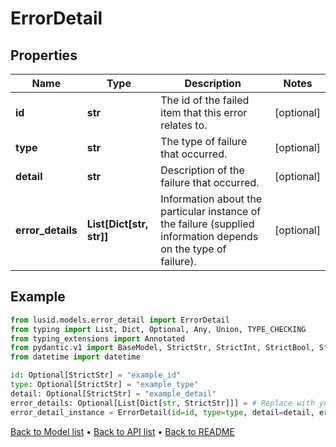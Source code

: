 # ErrorDetail

## Properties
Name | Type | Description | Notes
------------ | ------------- | ------------- | -------------
**id** | **str** | The id of the failed item that this error relates to. | [optional] 
**type** | **str** | The type of failure that occurred. | [optional] 
**detail** | **str** | Description of the failure that occurred. | [optional] 
**error_details** | **List[Dict[str, str]]** | Information about the particular instance of the failure (supplied information depends on the type of failure). | [optional] 
## Example

```python
from lusid.models.error_detail import ErrorDetail
from typing import List, Dict, Optional, Any, Union, TYPE_CHECKING
from typing_extensions import Annotated
from pydantic.v1 import BaseModel, StrictStr, StrictInt, StrictBool, StrictFloat, StrictBytes, Field, validator, ValidationError, conlist, constr
from datetime import datetime

id: Optional[StrictStr] = "example_id"
type: Optional[StrictStr] = "example_type"
detail: Optional[StrictStr] = "example_detail"
error_details: Optional[List[Dict[str, StrictStr]]] = # Replace with your value
error_detail_instance = ErrorDetail(id=id, type=type, detail=detail, error_details=error_details)

```

[Back to Model list](../README.md#documentation-for-models) &#8226; [Back to API list](../README.md#documentation-for-api-endpoints) &#8226; [Back to README](../README.md)

